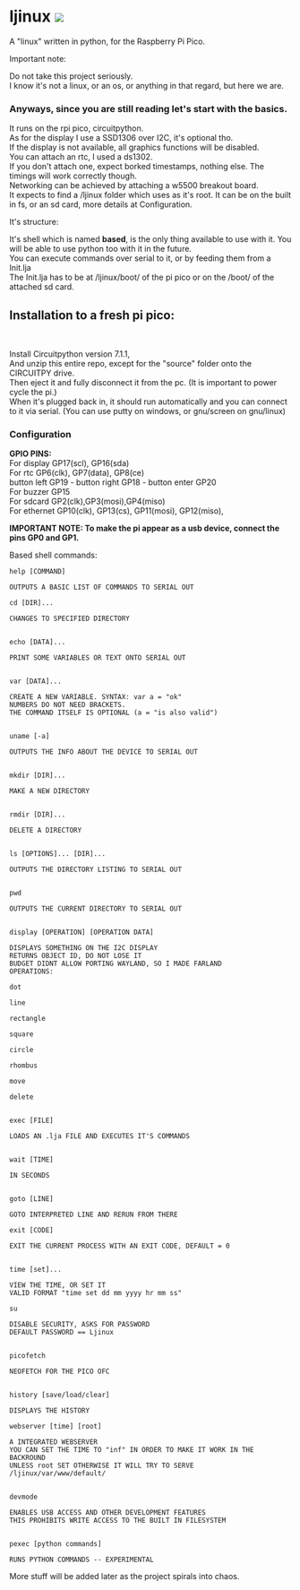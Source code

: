 # ljinux [![](https://tokei.rs/b1/github/bill88t/ljinux)](https://github.com/bill88t/ljinux)
A "linux" written in python, for the Raspberry Pi Pico.<br />

Important note:<br />

Do not take this project seriously.<br />
I know it's not a linux, or an os, or anything in that regard, but here we are.<br />

<h3>Anyways, since you are still reading let's start with the basics.</h3>
It runs on the rpi pico, circuitpython.<br />
As for the display I use a SSD1306 over I2C, it's optional tho.<br />
If the display is not available, all graphics functions will be disabled.<br />
You can attach an rtc, I used a ds1302.<br />
If you don't attach one, expect borked timestamps, nothing else.
The timings will work correctly though.<br />
Networking can be achieved by attaching a w5500 breakout board.<br />
It expects to find a /ljinux folder which uses as it's root. It can be on the built in fs, or an sd card, more details at Configuration.<br />

It's structure:<br />

It's shell which is named <b>based</b>, is the only thing available to use with it. You will be able to use python too with it in the future.<br />
You can execute commands over serial to it, or by feeding them from a Init.lja<br />
The Init.lja has to be at /ljinux/boot/ of the pi pico or on the /boot/ of the attached sd card.<br />

<h2>Installation to a fresh pi pico:</h2><br />

Install Circuitpython version 7.1.1,<br />
And unzip this entire repo, except for the "source" folder onto the CIRCUITPY drive.<br />
Then eject it and fully disconnect it from the pc. (It is important to power cycle the pi.)<br />
When it's plugged back in, it should run automatically and you can connect to it via serial. (You can use putty on windows, or gnu/screen on gnu/linux)

<h3>Configuration</h3>

<b>GPIO PINS:</b><br />For display GP17(scl), GP16(sda)<br />For rtc GP6(clk), GP7(data), GP8(ce)<br />button left GP19 - button right GP18 - button enter GP20<br />For buzzer GP15<br />For sdcard GP2(clk),GP3(mosi),GP4(miso)<br />For ethernet GP10(clk), GP13(cs), GP11(mosi), GP12(miso),<br />

<b>IMPORTANT NOTE: To make the pi appear as a usb device, connect the pins GP0 and GP1.</b><br />

Based shell commands:<br />
```
help [COMMAND]

OUTPUTS A BASIC LIST OF COMMANDS TO SERIAL OUT

cd [DIR]...

CHANGES TO SPECIFIED DIRECTORY


echo [DATA]...

PRINT SOME VARIABLES OR TEXT ONTO SERIAL OUT


var [DATA]...

CREATE A NEW VARIABLE. SYNTAX: var a = "ok"
NUMBERS DO NOT NEED BRACKETS.
THE COMMAND ITSELF IS OPTIONAL (a = "is also valid")


uname [-a]

OUTPUTS THE INFO ABOUT THE DEVICE TO SERIAL OUT


mkdir [DIR]...

MAKE A NEW DIRECTORY


rmdir [DIR]...

DELETE A DIRECTORY


ls [OPTIONS]... [DIR]...

OUTPUTS THE DIRECTORY LISTING TO SERIAL OUT


pwd

OUTPUTS THE CURRENT DIRECTORY TO SERIAL OUT


display [OPERATION] [OPERATION DATA]

DISPLAYS SOMETHING ON THE I2C DISPLAY
RETURNS OBJECT ID, DO NOT LOSE IT
BUDGET DIDNT ALLOW PORTING WAYLAND, SO I MADE FARLAND
OPERATIONS:

dot

line

rectangle

square

circle

rhombus

move

delete


exec [FILE]

LOADS AN .lja FILE AND EXECUTES IT'S COMMANDS


wait [TIME]

IN SECONDS


goto [LINE]

GOTO INTERPRETED LINE AND RERUN FROM THERE

exit [CODE]

EXIT THE CURRENT PROCESS WITH AN EXIT CODE, DEFAULT = 0


time [set]...

VIEW THE TIME, OR SET IT
VALID FORMAT "time set dd mm yyyy hr mm ss"

su

DISABLE SECURITY, ASKS FOR PASSWORD
DEFAULT PASSWORD == Ljinux


picofetch

NEOFETCH FOR THE PICO OFC


history [save/load/clear]

DISPLAYS THE HISTORY

webserver [time] [root]

A INTEGRATED WEBSERVER
YOU CAN SET THE TIME TO "inf" IN ORDER TO MAKE IT WORK IN THE BACKROUND
UNLESS root SET OTHERWISE IT WILL TRY TO SERVE /ljinux/var/www/default/


devmode

ENABLES USB ACCESS AND OTHER DEVELOPMENT FEATURES
THIS PROHIBITS WRITE ACCESS TO THE BUILT IN FILESYSTEM


pexec [python commands]

RUNS PYTHON COMMANDS -- EXPERIMENTAL
```

More stuff will be added later as the project spirals into chaos.
